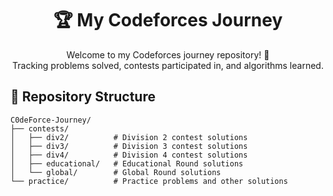 <h1 align="center">🏆 My Codeforces Journey</h1>

<p align="center">
Welcome to my Codeforces journey repository! 🚀<br>
Tracking problems solved, contests participated in, and algorithms learned.
</p>

## 📂 Repository Structure

```
C0deForce-Journey/
├── contests/
│   ├── div2/          # Division 2 contest solutions
│   ├── div3/          # Division 3 contest solutions
│   ├── div4/          # Division 4 contest solutions
│   ├── educational/   # Educational Round solutions
│   └── global/        # Global Round solutions
└── practice/          # Practice problems and other solutions
```
